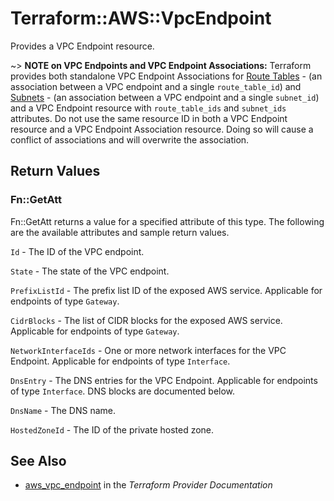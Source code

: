 # Terraform::AWS::VpcEndpoint

Provides a VPC Endpoint resource.

~> **NOTE on VPC Endpoints and VPC Endpoint Associations:** Terraform provides both standalone VPC Endpoint Associations for
[Route Tables](vpc_endpoint_route_table_association.html) - (an association between a VPC endpoint and a single `route_table_id`) and
[Subnets](vpc_endpoint_subnet_association.html) - (an association between a VPC endpoint and a single `subnet_id`) and
a VPC Endpoint resource with `route_table_ids` and `subnet_ids` attributes.
Do not use the same resource ID in both a VPC Endpoint resource and a VPC Endpoint Association resource.
Doing so will cause a conflict of associations and will overwrite the association.

## Return Values

### Fn::GetAtt

Fn::GetAtt returns a value for a specified attribute of this type. The following are the available attributes and sample return values.

`Id` - The ID of the VPC endpoint.

`State` - The state of the VPC endpoint.

`PrefixListId` - The prefix list ID of the exposed AWS service. Applicable for endpoints of type `Gateway`.

`CidrBlocks` - The list of CIDR blocks for the exposed AWS service. Applicable for endpoints of type `Gateway`.

`NetworkInterfaceIds` - One or more network interfaces for the VPC Endpoint. Applicable for endpoints of type `Interface`.

`DnsEntry` - The DNS entries for the VPC Endpoint. Applicable for endpoints of type `Interface`. DNS blocks are documented below.

`DnsName` - The DNS name.

`HostedZoneId` - The ID of the private hosted zone.

## See Also

* [aws_vpc_endpoint](https://www.terraform.io/docs/providers/aws/r/vpc_endpoint.html) in the _Terraform Provider Documentation_